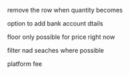 remove the row when quantity becomes 

option to add bank account dtails

floor only possible for price right now

filter nad seaches where possible

platform fee